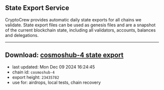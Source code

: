## State Export Service
CryptoCrew provides automatic daily state exports for all chains we validate. State export files can be used as genesis files and are a snapshot of the current blockchain state, including all validators, accounts, balances and delegations.

---
**Download: [cosmoshub-4 state export](https://dl-eu2.ccvalidators.com/SERVICE/cosmoshub/cosmoshub-4_export_23435782.json)**
---

- last updated: Mon Dec 09 2024 16:24:45
- chain id: `cosmoshub-4`
- export height: `23435782`
- use for: airdrops, local tests, chain recovery
